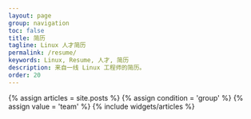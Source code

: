 ```yaml
---
layout: page
group: navigation
toc: false
title: 简历
tagline: Linux 人才简历
permalink: /resume/
keywords: Linux, Resume, 人才, 简历
description: 来自一线 Linux 工程师的简历。
order: 20
---
```


<section id="home">
  {% assign articles = site.posts %}
  {% assign condition = 'group' %}
  {% assign value = 'team' %}
  {% include widgets/articles %}
</section>
